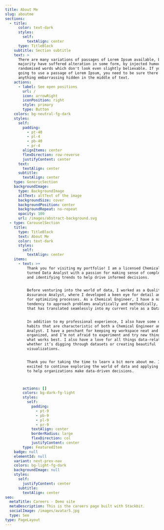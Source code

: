 ```yaml
---
title: About Me
slug: aboutme
sections:
  - title:
      color: text-dark
      styles:
        self:
          textAlign: center
      type: TitleBlock
    subtitle: Section subtitle
    text: >
      There are many variations of passages of Lorem Ipsum available, but the
      majority have suffered alteration in some form, by injected humour, or
      randomised words which don't look even slightly believable. If you are
      going to use a passage of Lorem Ipsum, you need to be sure there isn't
      anything embarrassing hidden in the middle of text.
    actions:
      - label: See open positions
        url: /
        icon: arrowRight
        iconPosition: right
        style: primary
        type: Button
    colors: bg-neutral-fg-dark
    styles:
      self:
        padding:
          - pt-40
          - pl-4
          - pb-40
          - pr-4
        alignItems: center
        flexDirection: row-reverse
        justifyContent: center
      text:
        textAlign: center
      subtitle:
        textAlign: center
    type: GenericSection
    backgroundImage:
      type: BackgroundImage
      altText: altText of the image
      backgroundSize: cover
      backgroundPosition: center
      backgroundRepeat: no-repeat
      opacity: 100
      url: /images/abstract-background.svg
  - type: CarouselSection
    title:
      type: TitleBlock
      text: About Me
      color: text-dark
      styles:
        self:
          textAlign: center
    items:
      - text: >+
          Thank you for visiting my portfolio! I am a licensed Chemical Engineer
          turned Data Analyst with a passion for making sense of complex data
          and identifying trends to help drive informed decisions.


          Before venturing into the world of data, I worked as a Quality
          Assurance Analyst, where I developed a keen eye for detail and a love
          for optimizing processes. As a Chemical Engineer, I have a natural
          tendency to approach problems analytically and methodically, a habit
          that has translated seamlessly into my current role as a Data Analyst.


          In addition to my professional experience, I also have some quirky
          habits that are characteristic of both a Chemical Engineer and a Data
          Analyst. I have a penchant for keeping my workspace neat and
          organized, and I’m not afraid to experiment and try new things to see
          what works best. I also have a love for all things data-related,
          whether it’s digging through datasets or creating beautiful
          visualizations.


          Thank you for taking the time to learn a bit more about me. I am
          excited to continue exploring the world of data and applying my skills
          to help organizations make data-driven decisions.



        actions: []
        colors: bg-dark-fg-light
        styles:
          self:
            padding:
              - pt-9
              - pb-9
              - pl-9
              - pr-9
            textAlign: center
            borderRadius: large
            flexDirection: col
            justifyContent: center
        type: FeaturedItem
    badge: null
    elementId: null
    variant: next-prev-nav
    colors: bg-light-fg-dark
    backgroundImage: null
    styles:
      self:
        justifyContent: center
      subtitle:
        textAlign: center
seo:
  metaTitle: Careers - Demo site
  metaDescription: This is the careers page built with Stackbit.
  socialImage: /images/avatar5.jpg
  type: Seo
type: PageLayout
---
```

